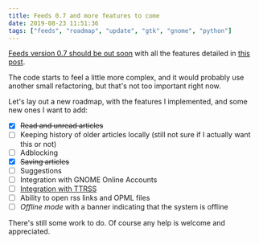 ```yaml
---
title: Feeds 0.7 and more features to come
date: 2019-08-23 11:51:36
tags: ["feeds", "roadmap", "update", "gtk", "gnome", "python"]
---
```


[Feeds version 0.7 should be out soon](https://flathub.org/apps/details/org.gabmus.gnome-feeds) with all the features detailed in [this post](/2019/08/20/Feeds-saving-articles-offline-and-marking-stuff-as-read/).

The code starts to feel a little more complex, and it would probably use another small refactoring, but that's not too important right now.

Let's lay out a new roadmap, with the features I implemented, and some new ones I want to add:

- [x] ~~Read and unread articles~~
- [ ] Keeping history of older articles locally (still not sure if I actually want this or not)
- [ ] Adblocking
- [x] ~~Saving articles~~
- [ ] Suggestions
- [ ] Integration with GNOME Online Accounts
- [ ] [Integration with TTRSS](https://gitlab.gnome.org/GabMus/gnome-feeds/issues/4)
- [ ] Ability to open rss links and OPML files
- [ ] *Offline mode* with a banner indicating that the system is offline

There's still some work to do. Of course any help is welcome and appreciated.
